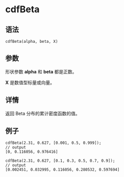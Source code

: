 # cdfBeta

## 语法

`cdfBeta(alpha, beta, X)`

## 参数

形状参数 **alpha** 和 **beta** 都是正数。

**X** 是数值型标量或向量。

## 详情

返回 Beta 分布的累计密度函数的值。

## 例子

```
cdfBeta(2.31, 0.627, [0.001, 0.5, 0.999]);
// output
[0, 0.116056, 0.976416]

cdfBeta(2.31, 0.627, [0.1, 0.3, 0.5, 0.7, 0.9]);
// output
[0.002451, 0.032995, 0.116056, 0.280532, 0.597694]
```

